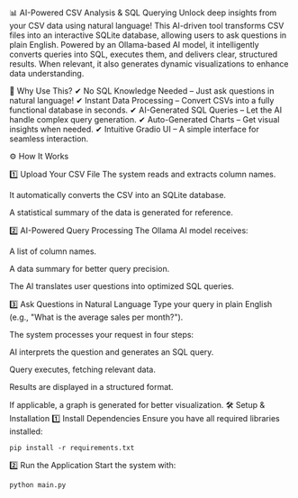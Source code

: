 📊 AI-Powered CSV Analysis & SQL Querying
Unlock deep insights from your CSV data using natural language! This AI-driven tool transforms CSV files into an interactive SQLite database, allowing users to ask questions in plain English. Powered by an Ollama-based AI model, it intelligently converts queries into SQL, executes them, and delivers clear, structured results. When relevant, it also generates dynamic visualizations to enhance data understanding.

🚀 Why Use This?
✔ No SQL Knowledge Needed – Just ask questions in natural language!
✔ Instant Data Processing – Convert CSVs into a fully functional database in seconds.
✔ AI-Generated SQL Queries – Let the AI handle complex query generation.
✔ Auto-Generated Charts – Get visual insights when needed.
✔ Intuitive Gradio UI – A simple interface for seamless interaction.

⚙️ How It Works

1️⃣ Upload Your CSV File
The system reads and extracts column names.

It automatically converts the CSV into an SQLite database.

A statistical summary of the data is generated for reference.


2️⃣ AI-Powered Query Processing
The Ollama AI model receives:

A list of column names.

A data summary for better query precision.

The AI translates user questions into optimized SQL queries.


3️⃣ Ask Questions in Natural Language
Type your query in plain English (e.g., "What is the average sales per month?").

The system processes your request in four steps:

AI interprets the question and generates an SQL query.

Query executes, fetching relevant data.

Results are displayed in a structured format.

If applicable, a graph is generated for better visualization.
🛠️ Setup & Installation
1️⃣ Install Dependencies
Ensure you have all required libraries installed:
```
pip install -r requirements.txt
```
2️⃣ Run the Application
Start the system with:
```
python main.py
